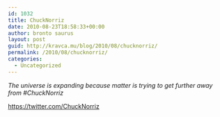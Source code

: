 ```yaml
---
id: 1032
title: ChuckNorriz
date: 2010-08-23T18:58:33+00:00
author: bronto saurus
layout: post
guid: http://kravca.mu/blog/2010/08/chucknorriz/
permalink: /2010/08/chucknorriz/
categories:
  - Uncategorized
---
```

_The universe is expanding because matter is trying to get further away from #ChuckNorriz_
  
<https://twitter.com/ChuckNorriz>